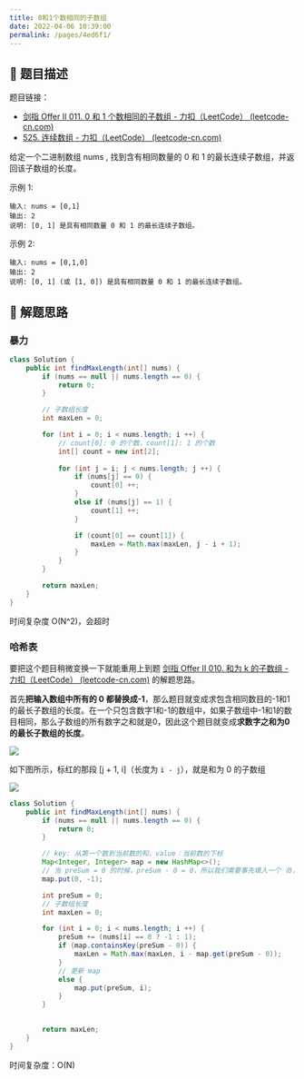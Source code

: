 ```yaml
---
title: 0和1个数相同的子数组
date: 2022-04-06 10:39:00
permalink: /pages/4ed6f1/
---
```

## 📃 题目描述

题目链接：

- [剑指 Offer II 011. 0 和 1 个数相同的子数组 - 力扣（LeetCode） (leetcode-cn.com)](https://leetcode-cn.com/problems/A1NYOS/)
- [525. 连续数组 - 力扣（LeetCode） (leetcode-cn.com)](https://leetcode-cn.com/problems/contiguous-array/)

给定一个二进制数组 nums , 找到含有相同数量的 0 和 1 的最长连续子数组，并返回该子数组的长度。

 

示例 1:

```
输入: nums = [0,1]
输出: 2
说明: [0, 1] 是具有相同数量 0 和 1 的最长连续子数组。
```

示例 2:

```
输入: nums = [0,1,0]
输出: 2
说明: [0, 1] (或 [1, 0]) 是具有相同数量 0 和 1 的最长连续子数组。
```

## 🔔 解题思路

### 暴力

```java
class Solution {
    public int findMaxLength(int[] nums) {
        if (nums == null || nums.length == 0) {
            return 0;
        }

        // 子数组长度
        int maxLen = 0;

        for (int i = 0; i < nums.length; i ++) {
            // count[0]: 0 的个数，count[1]: 1 的个数
            int[] count = new int[2];            
            
            for (int j = i; j < nums.length; j ++) {
                if (nums[j] == 0) {
                    count[0] ++;
                }
                else if (nums[j] == 1) {
                    count[1] ++;
                }

                if (count[0] == count[1]) {
                    maxLen = Math.max(maxLen, j - i + 1);
                }
            }
        }

        return maxLen;
    }
}
```

时间复杂度 O(N^2)，会超时

### 哈希表

要把这个题目稍微变换一下就能重用上到题 [剑指 Offer II 010. 和为 k 的子数组 - 力扣（LeetCode） (leetcode-cn.com)](https://leetcode-cn.com/problems/QTMn0o/) 的解题思路。

首先**把输入数组中所有的 0 都替换成-1**，那么题目就变成求包含相同数目的-1和1的最长子数组的长度。在一个只包含数字1和-1的数组中，如果子数组中-1和1的数目相同，那么子数组的所有数字之和就是0，因此这个题目就变成**求数字之和为0的最长子数组的长度**。

![](https://cs-wiki.oss-cn-shanghai.aliyuncs.com/img/20220406105002.png)

如下图所示，标红的那段 [j + 1, i]（长度为 `i - j`），就是和为 0 的子数组

![](https://cs-wiki.oss-cn-shanghai.aliyuncs.com/img/20220406104758.png)


```java
class Solution {
    public int findMaxLength(int[] nums) {
        if (nums == null || nums.length == 0) {
            return 0;
        }

        // key: 从第一个数到当前数的和，value：当前数的下标
        Map<Integer, Integer> map = new HashMap<>();
        // 当 preSum = 0 的时候，preSum - 0 = 0，所以我们需要事先填入一个（0，-1）的记录，防止处理不到这种情况
        map.put(0, -1);

        int preSum = 0;
        // 子数组长度
        int maxLen = 0;

        for (int i = 0; i < nums.length; i ++) {
            preSum += (nums[i] == 0 ? -1 : 1);
            if (map.containsKey(preSum - 0)) {
                maxLen = Math.max(maxLen, i - map.get(preSum - 0));
            }
            // 更新 map
            else {
                map.put(preSum, i);
            }
        }

        
        return maxLen;
    }
}
```

时间复杂度：O(N)


